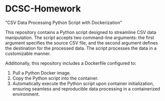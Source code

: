# DCSC-Homework

"CSV Data Processing Python Script with Dockerization"

This repository contains a Python script designed to streamline CSV data manipulation. The script accepts two command-line arguments: the first argument specifies the source CSV file, and the second argument defines the destination for the processed data. The script processes the data in a customizable manner.

Additionally, this repository includes a Dockerfile configured to:

1. Pull a Python Docker image.
2. Copy the Python script into the container.
3. Automatically execute the Python script upon container initialization, ensuring seamless and reproducible data processing in a containerized environment.
